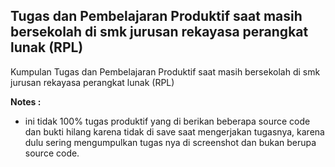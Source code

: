 ## Tugas dan Pembelajaran Produktif saat masih bersekolah di smk jurusan rekayasa perangkat lunak (RPL)

Kumpulan Tugas dan Pembelajaran Produktif saat masih bersekolah di smk jurusan rekayasa perangkat lunak (RPL)

<b>Notes : </b>

- ini tidak 100% tugas produktif yang di berikan beberapa source code dan bukti hilang karena tidak di save saat mengerjakan tugasnya, karena dulu sering mengumpulkan tugas nya di screenshot dan bukan berupa source code.<br><br>
